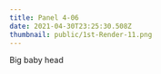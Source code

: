```yaml
---
title: Panel 4-06
date: 2021-04-30T23:25:30.508Z
thumbnail: public/1st-Render-11.png
---
```

Big baby head